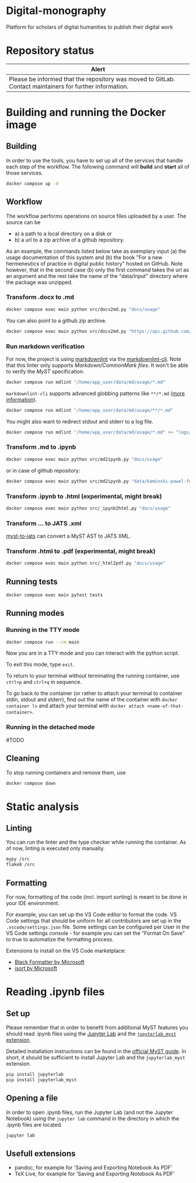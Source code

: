 # Digital-monography
Platform for scholars of digital humanities to publish their digital work

# Repository status 

| Alert |
| ----------- | 
| Please be informed that the repository was moved to GitLab. Contact maintainers for further information. |

# Building and running the Docker image

## Building

In order to use the tools, you have to set up all of the services that handle each step of the workflow. The following command will **build** and **start** all of those services.

```sh
docker compose up -d
```

## Workflow

The workflow performs operations on source files uploaded by a user. The source can be
* a) a path to a local directory on a disk or
* b) a url to a zip archive of a github repository.

As an example, the commands listed below take as exemplary input (a) the usage documentation of this system and (b) the book "For a new hermeneutics of practice in digital public history" hosted on GitHub. Note however, that in the second case (b) only the first command takes the url as an argument and the rest take the name of the "data/input" directory where the package was unzipped.

### Transform .docx to .md

```sh
docker compose exec main python src/docx2md.py "docs/usage"
```

You can also point to a github zip archive.

```sh
docker compose exec main python src/docx2md.py "https://api.github.com/repos/kaminski-pawel/for-a-new-hermeneutics-of-practice-in-digital-public-history/zipball/v0.1.0"
```

### Run markdown verification

For now, the project is using [markdownlint](https://github.com/DavidAnson/markdownlint) via the [markdownlint-cli](https://github.com/igorshubovych/markdownlint-cli). Note that this linter only supports _Markdown/CommonMark files_. It won't be able to verify the _MyST_ specification.

```sh
docker compose run mdlint "/home/app_user/data/md/usage/*.md"
```

`markdownlint-cli` supports advanced globbing patterns like `**/*.md` ([more information](https://github.com/isaacs/node-glob/blob/main/README.md#glob-primer)).

```sh
docker compose run mdlint "/home/app_user/data/md/usage/**/*.md"
```

You might also want to redirect stdout and stderr to a log file.

```sh
docker compose run mdlint "/home/app_user/data/md/usage/*.md" >> "logs/md_linting.log" 2>&1
```

### Transform .md to .ipynb

```sh
docker compose exec main python src/md2ipynb.py "docs/usage"
```

or in case of github repository:

```sh
docker compose exec main python src/md2ipynb.py "data/kaminski-pawel-for-a-new-hermeneutics-of-practice-in-digital-public-history-8cffccd"
```

### Transform .ipynb to .html (experimental, might break)

```sh
docker compose exec main python src/_ipynb2html.py "docs/usage"
```

### Transform ... to JATS .xml

[myst-to-jats](https://github.com/executablebooks/mystmd/tree/main/packages/myst-to-jats) can convert a MyST AST to JATS XML.

### Transform .html to .pdf (experimental, might break)

```sh
docker compose exec main python src/_html2pdf.py "docs/usage"
```

## Running tests

```sh
docker compose exec main pytest tests
```

## Running modes

### Running in the TTY mode

```sh
docker compose run --rm main
```

Now you are in a TTY mode and you can interact with the python script.

To exit this mode, type `exit`.

To return to your terminal without terminating the running container, use `ctrl+p` and `ctrl+q` in sequence.

To go back to the container (or rather to attach your terminal to container stdin, stdout and stderr), find out the name of the container with `docker container ls` and attach your terminal with `docker attach <name-of-that-container>`.

### Running in the detached mode

#TODO

## Cleaning

To stop running containers and remove them, use

```sh
docker compose down
```

# Static analysis

## Linting

You can run the linter and the type checker while running the container. As of now, linting is executed only manually.

```sh
mypy /src
flake8 /src
```

## Formatting

For now, formatting of the code (incl. import sorting) is meant to be done in your IDE environment.

For example, you can set up the VS Code editor to format the code. VS Code settings that should be uniform for all contributors are set up in the `.vscode/settings.json` file. Some settings can be configured per User in the VS Code settings console - for example you can set the "Format On Save" to true to automatize the formatting process.

Extensions to install on the VS Code marketplace:
* [Black Formatter by Microsoft](https://marketplace.visualstudio.com/items?itemName=ms-python.black-formatter)
* [isort by Microsoft](https://marketplace.visualstudio.com/items?itemName=ms-python.isort)

# Reading .ipynb files

## Set up

Please remember that in order to benefit from additional MyST features you should read .ipynb files using the [Jupyter Lab](https://jupyterlab.readthedocs.io/en/latest/) and the [`jupyterlab_myst` extension](https://github.com/executablebooks/jupyterlab-myst).

Detailed installation instructions can be found in the [official MyST guide](https://mystmd.org/guide/quickstart-jupyter-lab-myst). In short, it should be sufficient to install Jupyter Lab and the `jupyterlab_myst` extension.

```sh
pip install jupyterlab
pip install jupyterlab_myst
```

## Opening a file

In order to open .ipynb files, run the Jupyter Lab (and not the Jupyter Notebook) using the `jupyter lab` command in the directory in which the .ipynb files are located.

```sh
jupyter lab
```

## Usefull extensions

* pandoc, for example for 'Saving and Exporting Notebook As PDF'
* TeX Live, for example for 'Saving and Exporting Notebook As PDF'
